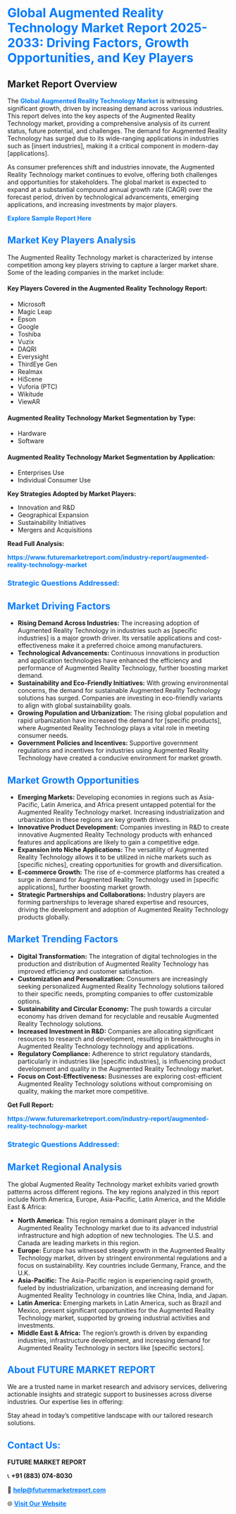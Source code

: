 <h1 style="color: #007BFF;">Global Augmented Reality Technology Market Report 2025-2033: Driving Factors, Growth Opportunities, and Key Players</h1>

<section id="overview">
<h2>Market Report Overview</h2>
<p>The <a href="https://www.futuremarketreport.com/industry-report/augmented-reality-technology-market" style="color: #007BFF; text-decoration: none;"><strong>Global Augmented Reality Technology Market</strong></a> is witnessing significant growth, driven by increasing demand across various industries. This report delves into the key aspects of the Augmented Reality Technology market, providing a comprehensive analysis of its current status, future potential, and challenges. The demand for Augmented Reality Technology has surged due to its wide-ranging applications in industries such as [insert industries], making it a critical component in modern-day [applications].</p>
<p>As consumer preferences shift and industries innovate, the Augmented Reality Technology market continues to evolve, offering both challenges and opportunities for stakeholders. The global market is expected to expand at a substantial compound annual growth rate (CAGR) over the forecast period, driven by technological advancements, emerging applications, and increasing investments by major players.</p>
</section>

<section id="overview">
<p><a href="https://www.futuremarketreport.com/request-sample/reportId=27923" style="color: #007BFF; text-decoration: none;"><strong>Explore Sample Report Here</strong></a></p>
</section>

<section id="key-players">
<h2 style="color: #007BFF;">Market Key Players Analysis</h2>
<p>The Augmented Reality Technology market is characterized by intense competition among key players striving to capture a larger market share. Some of the leading companies in the market include:</p>
<h4>Key Players Covered in the Augmented Reality Technology Report:</h4>
<ul><li>Microsoft</li><li>Magic Leap</li><li>Epson</li><li>Google</li><li>Toshiba</li><li>Vuzix</li><li>DAQRI</li><li>Everysight</li><li>ThirdEye Gen</li><li>Realmax</li><li>HiScene</li><li>Vuforia (PTC)</li><li>Wikitude</li><li>ViewAR</li></ul>
<h4>Augmented Reality Technology Market Segmentation by Type:</h4>
<ul><li>Hardware</li><li>Software</li></ul>

<h4>Augmented Reality Technology Market Segmentation by Application:</h4>
<ul><li>Enterprises Use</li><li>Individual Consumer Use</li></ul>
<p><strong>Key Strategies Adopted by Market Players:</strong></p>
<ul>
<li>Innovation and R&D</li>
<li>Geographical Expansion</li>
<li>Sustainability Initiatives</li>
<li>Mergers and Acquisitions</li>
</ul>
</section>

<section>
<p><strong>Read Full Analysis: </strong></p><a href="https://www.futuremarketreport.com/industry-report/augmented-reality-technology-market" style="color: #007BFF; text-decoration: none;"><strong>https://www.futuremarketreport.com/industry-report/augmented-reality-technology-market</strong></a>
<h3 style="color: #007BFF;">Strategic Questions Addressed:</h3>
</section>

<section id="driving-factors">
<h2 style="color: #007BFF;">Market Driving Factors</h2>
<ul>
<li><strong>Rising Demand Across Industries:</strong> The increasing adoption of Augmented Reality Technology in industries such as [specific industries] is a major growth driver. Its versatile applications and cost-effectiveness make it a preferred choice among manufacturers.</li>
<li><strong>Technological Advancements:</strong> Continuous innovations in production and application technologies have enhanced the efficiency and performance of Augmented Reality Technology, further boosting market demand.</li>
<li><strong>Sustainability and Eco-Friendly Initiatives:</strong> With growing environmental concerns, the demand for sustainable Augmented Reality Technology solutions has surged. Companies are investing in eco-friendly variants to align with global sustainability goals.</li>
<li><strong>Growing Population and Urbanization:</strong> The rising global population and rapid urbanization have increased the demand for [specific products], where Augmented Reality Technology plays a vital role in meeting consumer needs.</li>
<li><strong>Government Policies and Incentives:</strong> Supportive government regulations and incentives for industries using Augmented Reality Technology have created a conducive environment for market growth.</li>
</ul>
</section>

<section id="growth-opportunities">
<h2 style="color: #007BFF;">Market Growth Opportunities</h2>
<ul>
<li><strong>Emerging Markets:</strong> Developing economies in regions such as Asia-Pacific, Latin America, and Africa present untapped potential for the Augmented Reality Technology market. Increasing industrialization and urbanization in these regions are key growth drivers.</li>
<li><strong>Innovative Product Development:</strong> Companies investing in R&D to create innovative Augmented Reality Technology products with enhanced features and applications are likely to gain a competitive edge.</li>
<li><strong>Expansion into Niche Applications:</strong> The versatility of Augmented Reality Technology allows it to be utilized in niche markets such as [specific niches], creating opportunities for growth and diversification.</li>
<li><strong>E-commerce Growth:</strong> The rise of e-commerce platforms has created a surge in demand for Augmented Reality Technology used in [specific applications], further boosting market growth.</li>
<li><strong>Strategic Partnerships and Collaborations:</strong> Industry players are forming partnerships to leverage shared expertise and resources, driving the development and adoption of Augmented Reality Technology products globally.</li>
</ul>
</section>

<section id="trending-factors">
<h2 style="color: #007BFF;">Market Trending Factors</h2>
<ul>
<li><strong>Digital Transformation:</strong> The integration of digital technologies in the production and distribution of Augmented Reality Technology has improved efficiency and customer satisfaction.</li>
<li><strong>Customization and Personalization:</strong> Consumers are increasingly seeking personalized Augmented Reality Technology solutions tailored to their specific needs, prompting companies to offer customizable options.</li>
<li><strong>Sustainability and Circular Economy:</strong> The push towards a circular economy has driven demand for recyclable and reusable Augmented Reality Technology solutions.</li>
<li><strong>Increased Investment in R&D:</strong> Companies are allocating significant resources to research and development, resulting in breakthroughs in Augmented Reality Technology technology and applications.</li>
<li><strong>Regulatory Compliance:</strong> Adherence to strict regulatory standards, particularly in industries like [specific industries], is influencing product development and quality in the Augmented Reality Technology market.</li>
<li><strong>Focus on Cost-Effectiveness:</strong> Businesses are exploring cost-efficient Augmented Reality Technology solutions without compromising on quality, making the market more competitive.</li>
</ul>
</section>

<section>
<p><strong>Get Full Report: </strong></p><a href="https://www.futuremarketreport.com/industry-report/augmented-reality-technology-market" style="color: #007BFF; text-decoration: none;"><strong>https://www.futuremarketreport.com/industry-report/augmented-reality-technology-market</strong></a>
<h3 style="color: #007BFF;">Strategic Questions Addressed:</h3>
</section>


<section id="regional-analysis">
<h2 style="color: #007BFF;">Market Regional Analysis</h2>
<p>The global Augmented Reality Technology market exhibits varied growth patterns across different regions. The key regions analyzed in this report include North America, Europe, Asia-Pacific, Latin America, and the Middle East & Africa:</p>
<ul>
<li><strong>North America:</strong> This region remains a dominant player in the Augmented Reality Technology market due to its advanced industrial infrastructure and high adoption of new technologies. The U.S. and Canada are leading markets in this region.</li>
<li><strong>Europe:</strong> Europe has witnessed steady growth in the Augmented Reality Technology market, driven by stringent environmental regulations and a focus on sustainability. Key countries include Germany, France, and the U.K.</li>
<li><strong>Asia-Pacific:</strong> The Asia-Pacific region is experiencing rapid growth, fueled by industrialization, urbanization, and increasing demand for Augmented Reality Technology in countries like China, India, and Japan.</li>
<li><strong>Latin America:</strong> Emerging markets in Latin America, such as Brazil and Mexico, present significant opportunities for the Augmented Reality Technology market, supported by growing industrial activities and investments.</li>
<li><strong>Middle East & Africa:</strong> The region’s growth is driven by expanding industries, infrastructure development, and increasing demand for Augmented Reality Technology in sectors like [specific sectors].</li>
</ul>
</section>

<footer>
<h2 style="color: #007BFF;">About FUTURE MARKET REPORT</h2>
<p>We are a trusted name in market research and advisory services, delivering actionable insights and strategic support to businesses across diverse industries. Our expertise lies in offering:</p>

<p>Stay ahead in today’s competitive landscape with our tailored research solutions.</p>

<h2 style="color: #007BFF;">Contact Us:</h2>
<p><strong>FUTURE MARKET REPORT</strong></p>
<p>📞 <strong>+91 (883) 074-8030</strong></p>
<p>📧 <strong><a href="mailto:help@futuremarketreport.com" style="color: #007BFF;">help@futuremarketreport.com</a></strong></p>
<p>🌐 <strong><a href="https://www.futuremarketreport.com/" style="color: #007BFF;">Visit Our Website</a></strong></p>
</footer>
